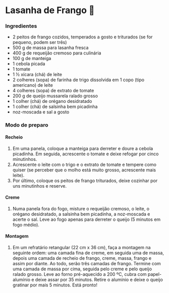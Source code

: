 # Lasanha de Frango 🍲

### Ingredientes

- 2 peitos de frango cozidos, temperados a gosto e triturados (se for pequeno, podem ser três)
- 500 g de massa para lasanha fresca
- 400 g de requeijão cremoso para culinária
- 100 g de manteiga
- 1 cebola picada
- 1 tomate
- 1 ½ xícara (chá) de leite
- 2 colheres (sopa) de farinha de trigo dissolvida em 1 copo (tipo americano) de leite
- 4 colheres (sopa) de extrato de tomate
- 200 g de queijo mussarela ralado grosso
- 1 colher (chá) de orégano desidratado
- 1 colher (chá) de salsinha bem picadinha
- noz-moscada e sal a gosto

### Modo de preparo

#### Recheio

1. Em uma panela, coloque a manteiga para derreter e doure a cebola picadinha. Em seguida, acrescente o tomate e deixe refogar por cinco minutinhos.
2. Acrescente o leite com o trigo e o extrato de tomate e tempere como quiser (se perceber que o molho está muito grosso, acrescente mais leite).
3. Por último, coloque os peitos de frango triturados, deixe cozinhar por uns minutinhos e reserve.

#### Creme

1. Numa panela fora do fogo, misture o requeijão cremoso, o leite, o orégano desidratado, a salsinha bem picadinha, a noz-moscada e acerte o sal. Leve ao fogo apenas para derreter o queijo (5 minutos em fogo médio).

#### Montagem

1. Em um refratário retangular (22 cm x 36 cm), faça a montagem na seguinte ordem: uma camada fina de creme, em seguida uma de massa, depois uma camada de recheio de frango, creme, massa, frango e assim por diante. Ao todo, serão três camadas de frango. Termine com uma camada de massa por cima, seguida pelo creme e pelo queijo ralado grosso. Leve ao forno pré-aquecido a 200 ºC, cubra com papel-alumínio e deixe assar por 35 minutos. Retire o alumínio e deixe o queijo gratinar por mais 5 minutos. Está pronto!